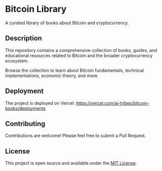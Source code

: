 # Bitcoin Library

A curated library of books about Bitcoin and cryptocurrency.

## Description

This repository contains a comprehensive collection of books, guides, and educational resources related to Bitcoin and the broader cryptocurrency ecosystem.

Browse the collection to learn about Bitcoin fundamentals, technical implementations, economic theory, and more.

## Deployment

The project is deployed on Vercel: https://vercel.com/ai-tribes/bitcoin-books/deployments

## Contributing

Contributions are welcome! Please feel free to submit a Pull Request.

## License

This project is open source and available under the [MIT License](LICENSE).